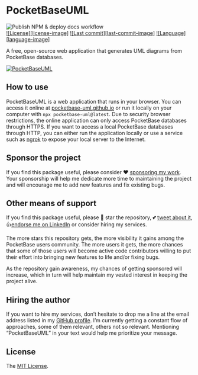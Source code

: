# PocketBaseUML

![Publish NPM & deploy docs workflow](https://github.com/pocketbase-uml/pocketbase-uml.github.io/actions/workflows/publish-and-deploy.yml/badge.svg)  
[![License][license-image]][license-url]
[![Last commit][last-commit-image]][repo-url]
[![Language][language-image]][repo-url]  

A free, open-source web application that generates UML diagrams from PocketBase databases.

[![PocketBaseUML](https://user-images.githubusercontent.com/581999/225126356-d074ceb2-5139-419b-b93d-c4a62e3e8585.png)](https://pocketbase-uml.github.io)

## How to use

PocketBaseUML is a web application that runs in your browser. You can access it online at [pocketbase-uml.github.io](https://pocketbase-uml.github.io) or run it locally on your computer with `npx pocketbase-uml@latest`.
Due to security browser restrictions, the online application can only access PocketBase databases through HTTPS.
If you want to access a local PocketBase databases through HTTP, you can either run the application locally or use a service such as [ngrok](https://ngrok.com) to expose your local server to the Internet.

## Sponsor the project

If you find this package useful, please consider ❤️ [sponsoring my work](https://github.com/sponsors/icflorescu). Your sponsorship will help me dedicate more time to maintaining the project and will encourage me to add new features and fix existing bugs.

## Other means of support

If you find this package useful, please 🙏 star the repository, 💕 [tweet about it](http://twitter.com/share?text=PocketBaseUML%3A%20a%20free%2C%20open-source%20UML%20diagram%20generator%20for%20PocketBase&url=https%3A%2F%2Fgithub.com%2Fpocketbase-uml%2Fpocketbase-uml.github.io&hashtags=pocketbase%2Cuml%2Cdiagramming&via=icflorescu), 👍[endorse me on LinkedIn](https://www.linkedin.com/in/icflorescu) or consider hiring my services.

The more stars this repository gets, the more visibility it gains among the PocketBase users community. The more
users it gets, the more chances that some of those users will become active code contributors willing to put
their effort into bringing new features to life and/or fixing bugs.

As the repository gain awareness, my chances of getting sponsored will increase,
which in turn will help maintain my vested interest in keeping the project alive.

## Hiring the author

If you want to hire my services, don’t hesitate to drop me a line at the email address listed in my [GitHub profile](https://github.com/icflorescu).
I’m currently getting a constant flow of approaches, some of them relevant, others not so relevant.
Mentioning “PocketBaseUML” in your text would help me prioritize your message.

## License

The [MIT License](https://github.com/pocketbase-uml/pocketbase-uml.github.io/blob/master/LICENSE).

[repo-url]: https://github.com/pocketbase-uml/pocketbase-uml.github.io
[license-url]: LICENSE
